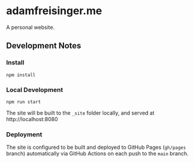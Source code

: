 # adamfreisinger.me
A personal website.

## Development Notes
### Install
```
npm install
```

### Local Development
```
npm run start
```
The site will be built to the `_site` folder locally, and served at http://localhost:8080

### Deployment
The site is configured to be built and deployed to GitHub Pages (`gh/pages` branch) automatically via GitHub Actions on each push to the `main` branch.
